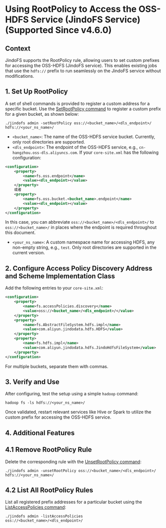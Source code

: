 # Using RootPolicy to Access the OSS-HDFS Service (JindoFS Service) \(Supported Since v4.6.0\)

## Context

JindoFS supports the RootPolicy rule, allowing users to set custom prefixes for accessing the OSS-HDFS (JindoFS service). This enables existing jobs that use the `hdfs://` prefix to run seamlessly on the JindoFS service without modifications.

## 1. Set Up RootPolicy

A set of shell commands is provided to register a custom address for a specific bucket. Use the [SetRootPolicy command](../jindofs/jindofs_client_tools.md) to register a custom prefix for a given bucket, as shown below:

```shell
./jindofs admin -setRootPolicy oss://<bucket_name>/<dls_endpoint>/ hdfs://<your_ns_name>/
```

* `<bucket_name>`: The name of the OSS-HDFS service bucket. Currently, only root directories are supported.
* `<dls_endpoint>`: The endpoint of the OSS-HDFS service, e.g., `cn-hangzhou.oss-dls.aliyuncs.com`. If your `core-site.xml` has the following configuration:
```xml
<configuration>
    <property>
        <name>fs.oss.endpoint</name>
        <value><dls_endpoint></value>
    </property>
    或者
    <property>
        <name>fs.oss.bucket.<bucket_name>.endpoint</name>
        <value><dls_endpoint></value>
    </property>
</configuration>
```
In this case, you can abbreviate `oss://<bucket_name>/<dls_endpoint>/` to `oss://<bucket_name>/` in places where the endpoint is required throughout this document.
* `<your_ns_name>`: A custom namespace name for accessing HDFS, any non-empty string, e.g., `test`. Only root directories are supported in the current version.

## 2. Configure Access Policy Discovery Address and Scheme Implementation Class

Add the following entries to your `core-site.xml`:

```xml
<configuration>
    <property>
        <name>fs.accessPolicies.discovery</name>
        <value>oss://<bucket_name>/<dls_endpoint>/</value>
    </property>
    <property>
        <name>fs.AbstractFileSystem.hdfs.impl</name>
        <value>com.aliyun.jindodata.hdfs.HDFS</value>
    </property>
    <property>
        <name>fs.hdfs.impl</name>
        <value>com.aliyun.jindodata.hdfs.JindoHdfsFileSystem</value>
    </property>
</configuration>
```
For multiple buckets, separate them with commas.

## 3. Verify and Use

After configuring, test the setup using a simple `hadoop` command:

```shell
hadoop fs -ls hdfs://<your_ns_name>/
```

Once validated, restart relevant services like Hive or Spark to utilize the custom prefix for accessing the OSS-HDFS service.

## 4. Additional Features

## 4.1 Remove RootPolicy Rule

Delete the corresponding rule with the [UnsetRootPolicy command](../jindofs/jindofs_client_tools.md):

```shell
./jindofs admin -unsetRootPolicy oss://<bucket_name>/<dls_endpoint>/ hdfs://<your_ns_name>/
```

## 4.2 List All RootPolicy Rules

List all registered prefix addresses for a particular bucket using the [ListAccessPolicies command](../jindofs/jindofs_client_tools.md):

```shell
./jindofs admin -listAccessPolicies oss://<bucket_name>/<dls_endpoint>/
```